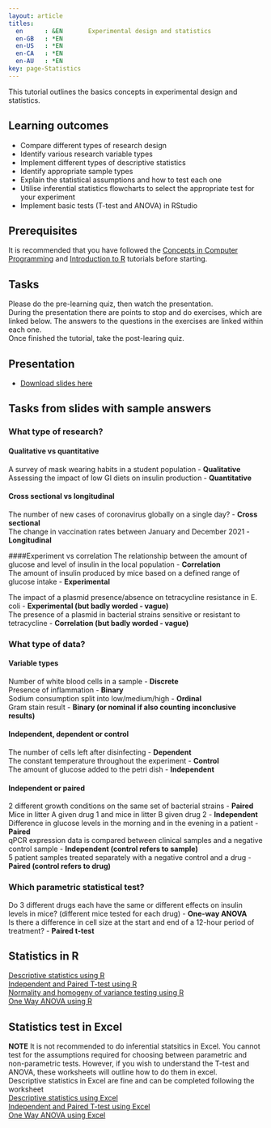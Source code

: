 ```yaml
---
layout: article
titles:
  en      : &EN       Experimental design and statistics
  en-GB   : *EN
  en-US   : *EN
  en-CA   : *EN
  en-AU   : *EN
key: page-Statistics
---
```



This tutorial outlines the basics concepts in experimental design and statistics.<br>
## Learning outcomes
* Compare different types of research design
* Identify various research variable types
* Implement different types of descriptive statistics
* Identify appropriate sample types
* Explain the statistical assumptions and how to test each one
* Utilise inferential statistics flowcharts to select the appropriate test for your experiment
* Implement basic tests (T-test and ANOVA) in RStudio

## Prerequisites
It is recommended that you have followed the [Concepts in Computer Programming](https://conmeehan.github.io/PathogenDataCourse/ConceptsInComputerProgramming) and [Introduction to R](https://conmeehan.github.io/PathogenDataCourse/IntroToR) tutorials before starting.

## Tasks

Please do the pre-learning quiz, then watch the presentation. <br />
During the presentation there are points to stop and do exercises, which are linked below. The answers to the questions in the exercises are linked within each one.<br>
Once finished the tutorial, take the post-learing quiz.<br>

## Presentation
* [Download slides here](https://conmeehan.github.io/PathogenDataCourse/SlideSets/Statistics.pptx)

## Tasks from slides with sample answers
### What type of research?
#### Qualitative vs quantitative
A survey of mask wearing habits in a student population - **Qualitative**<br />
Assessing the impact of low GI diets on insulin production - **Quantitative**<br />

#### Cross sectional vs longitudinal
The number of new cases of coronavirus globally on a single day? - **Cross sectional**<br />
The change in vaccination rates between January and December 2021 - **Longitudinal**<br />

####Experiment vs correlation
The relationship between the amount of glucose and level of insulin in the local population - **Correlation**<br />
The amount of insulin produced by mice based on a defined range of glucose intake - **Experimental**<br />

The impact of a plasmid presence/absence on tetracycline resistance in E. coli - **Experimental (but badly worded - vague)**<br />
The presence of a plasmid in bacterial strains sensitive or resistant to tetracycline - **Correlation (but badly worded - vague)**<br />

### What type of data?
#### Variable types
Number of white blood cells in a sample - **Discrete**<br />
Presence of inflammation - **Binary**<br />
Sodium consumption split into low/medium/high - **Ordinal**<br />
Gram stain result - **Binary (or nominal if also counting inconclusive results)**
#### Independent, dependent or control
The number of cells left after disinfecting - **Dependent**<br />
The constant temperature throughout the experiment - **Control**<br />
The amount of glucose added to the petri dish - **Independent**<br />
#### Independent or paired
2 different growth conditions on the same set of bacterial strains - **Paired**<br />
Mice in litter A given drug 1 and mice in litter B given drug 2 - **Independent**<br />
Difference in glucose levels in the morning and in the evening in a patient - **Paired**<br />
qPCR expression data is compared between clinical samples and a negative control sample - **Independent (control refers to sample)**<br />
5 patient samples treated separately with a negative control and a drug - **Paired (control refers to drug)**<br />

### Which parametric statistical test?
Do 3 different drugs each have the same or different effects on insulin levels in mice? (different mice tested for each drug) - **One-way ANOVA**<br />
Is there a difference in cell size at the start and end of a 12-hour period of treatment? - **Paired t-test**

## Statistics in R
[Descriptive statistics using R](https://conmeehan.github.io/PathogenDataCourse/Worksheets/DescriptiveStatsR)<br />
[Independent and Paired T-test using R](https://conmeehan.github.io/PathogenDataCourse/Worksheets/T-testR)<br />
[Normality and homogeny of variance testing using R](https://conmeehan.github.io/PathogenDataCourse/Worksheets/NormalityVarianceTestingR)<br />
[One Way ANOVA using R](https://conmeehan.github.io/PathogenDataCourse/Worksheets/ANOVA-R)<br />

## Statistics test in Excel
**NOTE** It is not recommended to do inferential statsitics in Excel. You cannot test for the assumptions required for choosing between parametric and non-parametric tests. However, if you wish to understand the T-test and ANOVA, these worksheets will outline how to do them in excel.<br />
Descriptive statistics in Excel are fine and can be completed following the worksheet<br />
[Descriptive statistics using Excel](https://conmeehan.github.io/PathogenDataCourse/Worksheets/DescriptiveStatsExcel)<br />
[Independent and Paired T-test using Excel](https://conmeehan.github.io/PathogenDataCourse/Worksheets/T-testExcel)<br />
[One Way ANOVA using Excel](https://conmeehan.github.io/PathogenDataCourse/Worksheets/ANOVA-Excel)<br />



